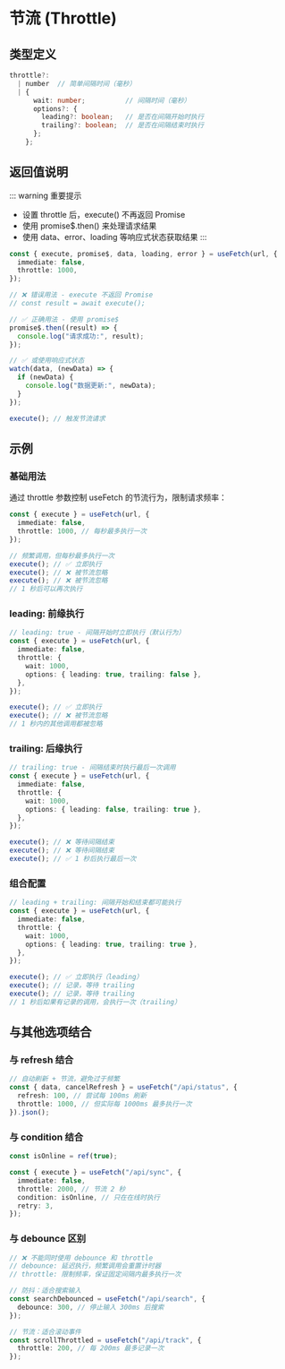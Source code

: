 # 节流 (Throttle)

## 类型定义

```typescript
throttle?:
  | number  // 简单间隔时间（毫秒）
  | {
      wait: number;          // 间隔时间（毫秒）
      options?: {
        leading?: boolean;   // 是否在间隔开始时执行
        trailing?: boolean;  // 是否在间隔结束时执行
      };
    };
```

## 返回值说明

::: warning 重要提示

- 设置 throttle 后，execute() 不再返回 Promise
- 使用 promise$.then() 来处理请求结果
- 使用 data、error、loading 等响应式状态获取结果
  :::

```ts
const { execute, promise$, data, loading, error } = useFetch(url, {
  immediate: false,
  throttle: 1000,
});

// ❌ 错误用法 - execute 不返回 Promise
// const result = await execute();

// ✅ 正确用法 - 使用 promise$
promise$.then((result) => {
  console.log("请求成功:", result);
});

// ✅ 或使用响应式状态
watch(data, (newData) => {
  if (newData) {
    console.log("数据更新:", newData);
  }
});

execute(); // 触发节流请求
```

## 示例

### 基础用法

通过 throttle 参数控制 useFetch 的节流行为，限制请求频率：

```ts
const { execute } = useFetch(url, {
  immediate: false,
  throttle: 1000, // 每秒最多执行一次
});

// 频繁调用，但每秒最多执行一次
execute(); // ✅ 立即执行
execute(); // ❌ 被节流忽略
execute(); // ❌ 被节流忽略
// 1 秒后可以再次执行
```

### leading: 前缘执行

```ts
// leading: true - 间隔开始时立即执行（默认行为）
const { execute } = useFetch(url, {
  immediate: false,
  throttle: {
    wait: 1000,
    options: { leading: true, trailing: false },
  },
});

execute(); // ✅ 立即执行
execute(); // ❌ 被节流忽略
// 1 秒内的其他调用都被忽略
```

### trailing: 后缘执行

```ts
// trailing: true - 间隔结束时执行最后一次调用
const { execute } = useFetch(url, {
  immediate: false,
  throttle: {
    wait: 1000,
    options: { leading: false, trailing: true },
  },
});

execute(); // ❌ 等待间隔结束
execute(); // ❌ 等待间隔结束
execute(); // ✅ 1 秒后执行最后一次
```

### 组合配置

```ts
// leading + trailing: 间隔开始和结束都可能执行
const { execute } = useFetch(url, {
  immediate: false,
  throttle: {
    wait: 1000,
    options: { leading: true, trailing: true },
  },
});

execute(); // ✅ 立即执行（leading）
execute(); // 记录，等待 trailing
execute(); // 记录，等待 trailing
// 1 秒后如果有记录的调用，会执行一次（trailing）
```

## 与其他选项结合

### 与 refresh 结合

```ts
// 自动刷新 + 节流，避免过于频繁
const { data, cancelRefresh } = useFetch("/api/status", {
  refresh: 100, // 尝试每 100ms 刷新
  throttle: 1000, // 但实际每 1000ms 最多执行一次
}).json();
```

### 与 condition 结合

```ts
const isOnline = ref(true);

const { execute } = useFetch("/api/sync", {
  immediate: false,
  throttle: 2000, // 节流 2 秒
  condition: isOnline, // 只在在线时执行
  retry: 3,
});
```

### 与 debounce 区别

```ts
// ❌ 不能同时使用 debounce 和 throttle
// debounce: 延迟执行，频繁调用会重置计时器
// throttle: 限制频率，保证固定间隔内最多执行一次

// 防抖：适合搜索输入
const searchDebounced = useFetch("/api/search", {
  debounce: 300, // 停止输入 300ms 后搜索
});

// 节流：适合滚动事件
const scrollThrottled = useFetch("/api/track", {
  throttle: 200, // 每 200ms 最多记录一次
});
```
